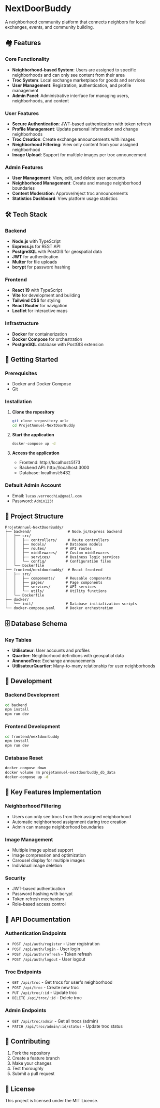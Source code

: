 # NextDoorBuddy

A neighborhood community platform that connects neighbors for local exchanges, events, and community building.

## 🏘️ Features

### Core Functionality
- **Neighborhood-based System**: Users are assigned to specific neighborhoods and can only see content from their area
- **Troc System**: Local exchange marketplace for goods and services
- **User Management**: Registration, authentication, and profile management
- **Admin Panel**: Administrative interface for managing users, neighborhoods, and content

### User Features
- **Secure Authentication**: JWT-based authentication with token refresh
- **Profile Management**: Update personal information and change neighborhoods
- **Troc Creation**: Create exchange announcements with images
- **Neighborhood Filtering**: View only content from your assigned neighborhood
- **Image Upload**: Support for multiple images per troc announcement

### Admin Features
- **User Management**: View, edit, and delete user accounts
- **Neighborhood Management**: Create and manage neighborhood boundaries
- **Content Moderation**: Approve/reject troc announcements
- **Statistics Dashboard**: View platform usage statistics

## 🛠️ Tech Stack

### Backend
- **Node.js** with TypeScript
- **Express.js** for REST API
- **PostgreSQL** with PostGIS for geospatial data
- **JWT** for authentication
- **Multer** for file uploads
- **bcrypt** for password hashing

### Frontend
- **React 19** with TypeScript
- **Vite** for development and building
- **Tailwind CSS** for styling
- **React Router** for navigation
- **Leaflet** for interactive maps

### Infrastructure
- **Docker** for containerization
- **Docker Compose** for orchestration
- **PostgreSQL** database with PostGIS extension

## 🚀 Getting Started

### Prerequisites
- Docker and Docker Compose
- Git

### Installation

1. **Clone the repository**
   ```bash
   git clone <repository-url>
   cd ProjetAnnuel-NextDoorBuddy
   ```

2. **Start the application**
   ```bash
   docker-compose up -d
   ```

3. **Access the application**
   - Frontend: http://localhost:5173
   - Backend API: http://localhost:3000
   - Database: localhost:5432

### Default Admin Account
- Email: `lucas.verrecchia@gmail.com`
- Password: `Admin123!`

## 📁 Project Structure

```
ProjetAnnuel-NextDoorBuddy/
├── backend/                 # Node.js/Express backend
│   ├── src/
│   │   ├── controllers/     # Route controllers
│   │   ├── models/         # Database models
│   │   ├── routes/         # API routes
│   │   ├── middlewares/    # Custom middlewares
│   │   ├── services/       # Business logic services
│   │   └── config/         # Configuration files
│   └── Dockerfile
├── frontend/nextdoorbuddy/  # React frontend
│   ├── src/
│   │   ├── components/     # Reusable components
│   │   ├── pages/          # Page components
│   │   ├── services/       # API services
│   │   └── utils/          # Utility functions
│   └── Dockerfile
├── docker/
│   └── init/               # Database initialization scripts
└── docker-compose.yaml     # Docker orchestration
```

## 🗄️ Database Schema

### Key Tables
- **Utilisateur**: User accounts and profiles
- **Quartier**: Neighborhood definitions with geospatial data
- **AnnonceTroc**: Exchange announcements
- **UtilisateurQuartier**: Many-to-many relationship for user neighborhoods

## 🔧 Development

### Backend Development
```bash
cd backend
npm install
npm run dev
```

### Frontend Development
```bash
cd frontend/nextdoorbuddy
npm install
npm run dev
```

### Database Reset
```bash
docker-compose down
docker volume rm projetannuel-nextdoorbuddy_db_data
docker-compose up -d
```

## 🌟 Key Features Implementation

### Neighborhood Filtering
- Users can only see trocs from their assigned neighborhood
- Automatic neighborhood assignment during troc creation
- Admin can manage neighborhood boundaries

### Image Management
- Multiple image upload support
- Image compression and optimization
- Carousel display for multiple images
- Individual image deletion

### Security
- JWT-based authentication
- Password hashing with bcrypt
- Token refresh mechanism
- Role-based access control

## 📝 API Documentation

### Authentication Endpoints
- `POST /api/auth/register` - User registration
- `POST /api/auth/login` - User login
- `POST /api/auth/refresh` - Token refresh
- `POST /api/auth/logout` - User logout

### Troc Endpoints
- `GET /api/troc` - Get trocs for user's neighborhood
- `POST /api/troc` - Create new troc
- `PUT /api/troc/:id` - Update troc
- `DELETE /api/troc/:id` - Delete troc

### Admin Endpoints
- `GET /api/troc/admin` - Get all trocs (admin)
- `PATCH /api/troc/admin/:id/status` - Update troc status

## 🤝 Contributing

1. Fork the repository
2. Create a feature branch
3. Make your changes
4. Test thoroughly
5. Submit a pull request

## 📄 License

This project is licensed under the MIT License.